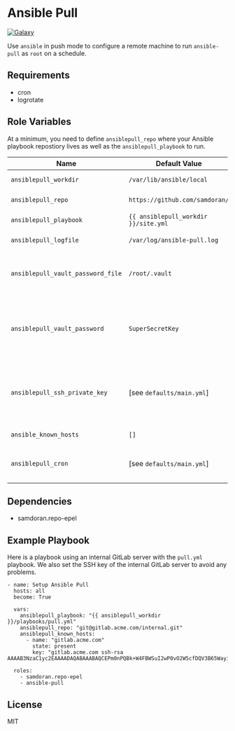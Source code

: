 Ansible Pull
=========
[![Galaxy](https://img.shields.io/badge/galaxy-samdoran.ansible--pull-blue.svg?style=flat)](https://galaxy.ansible.com/samdoran/ansible-pull)    

Use `ansible` in push mode to configure a remote machine to run `ansible-pull` as `root` on a schedule.

Requirements
------------

- cron
- logrotate

Role Variables
--------------

At a minimum, you need to define `ansiblepull_repo` where your Ansible playbook repostiory lives as well as the `ansiblepull_playbook` to run.

| Name              | Default Value       | Description          |
|-------------------|---------------------|----------------------|
| `ansiblepull_workdir` | `/var/lib/ansible/local` | Directory where repository is cloned. |
| `ansiblepull_repo` | `https://github.com/samdoran/` | Remote repository to clone when running `ansible-pull`. |
| `ansiblepull_playbook` | `{{ ansiblepull_workdir }}/site.yml` | Playbook to run with `ansible-pull`. |
| `ansiblepull_logfile` | `/var/log/ansible-pull.log` | Where to log output from `ansible-pull`. Also gets rotated. |
| `ansiblepull_vault_password_file` | `/root/.vault` | File to hold Ansible vault key. **Not recommonded unless you aware of the implications of storing keys in clear text on remote hosts.** |
| `ansiblepull_vault_password` | `SuperSecretKey` | Vault key, in plain text, that will be inserted int `ansiblepull_vault_password_file`. **Not recommonded unless you aware of the implications of storing keys in clear text on remote hosts.** |
| `ansiblepull_ssh_private_key` | [see `defaults/main.yml`] | Optionally define an SSH private key that will be installed for `root` on the remote host. If this is not defined, a new key will be generated and the pubil SSH key will be output at the end of the play. |
| `ansible_known_hosts` | `[]` | List of SSH host keys to add to `/root/.ssh/known_hosts`. |
| `ansiblepull_cron` | [see `defaults/main.yml`] | Cron configuration for job that runs `ansible-pull`. The default settings run `ansible-pull` every ten minutes. |


Dependencies
------------

- samdoran.repo-epel

Example Playbook
----------------

Here is a playbook using an internal GitLab server with the `pull.yml` playbook. We also set the SSH key of the internal GitLab server to avoid any problems.

    - name: Setup Ansible Pull
      hosts: all
      become: True

      vars:
        ansiblepull_playbook: "{{ ansiblepull_workdir }}/playbooks/pull.yml"
        ansiblepull_repo: "git@gitlab.acme.com/internal.git"
        ansiblepull_known_hosts:
          - name: "gitlab.acme.com"
            state: present
            key: "gitlab.acme.com ssh-rsa AAAAB3NzaC1yc2EAAAADAQABAAABAQCEPm0nPQBk+W4FBWSuI2wP0vO2W5cfDQV3B65WayiQPCh5kQIaTfDaRXIHACu9GcZRx5mhTsXYt+jY2egvLwazX5xvvQqDZX7wLw+qJXnpb1pqS7koINnAopGspp5v/+KPk7e3SRbLdNDk8O/g7uXb1PwaryebQM2+eluDebh1zbDd2QgKHf1/p4gZ66m4QJ9s17+Qzj3AJO+5fNr9z0MxPkYkf3jLvJ8PmAqGT+6AYlAh889yCrrC+yGj7VH/H6P3dEakj2xEx3Ib4g42EjKOpumoCVLY6dKrtSlkyOVBEOkf7G3liIV2ZNm6smWsJsnCTMPy4o9ioxF+x5GG1nsL"

      roles:
        - samdoran.repo-epel
        - ansible-pull

License
-------

MIT
